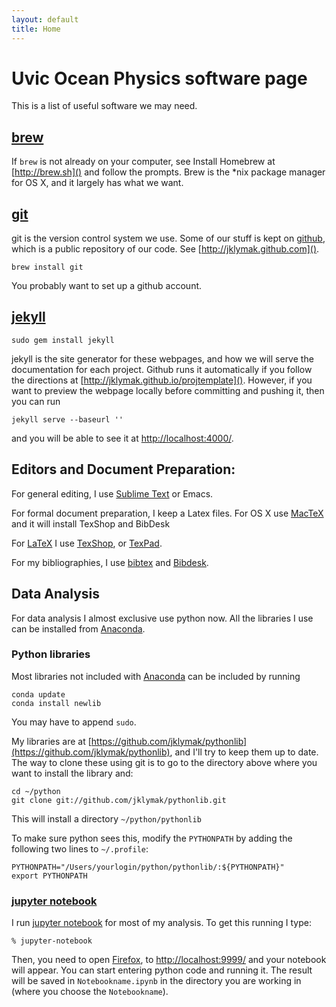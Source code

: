 ```yaml
---
layout: default
title: Home
---
```


# Uvic Ocean Physics software page

This is a list of useful software we may need.

## [brew](http://brew.sh)

If `brew` is not already on your computer, see Install Homebrew at [http://brew.sh]() and follow the prompts.  Brew is the *nix package manager for OS X, and it largely has what we want.

## [git](github.com)

git is the version control system we use.  Some of our stuff is kept on [github](github.com), which is a public repository of our code.  See [http://jklymak.github.com]().

    brew install git

You probably want to set up a github account.

## [jekyll](http://jekyllrb.com)

    sudo gem install jekyll

jekyll is the site generator for these webpages, and how we will serve the documentation for each project.  Github runs it automatically if you follow the directions at [http://jklymak.github.io/projtemplate]().  However, if you want to preview the webpage locally before committing and pushing it, then you can run

    jekyll serve --baseurl ''

and you will be able to see it at [http://localhost:4000/]().  

## Editors and Document Preparation:

For general editing, I use [Sublime Text](http://www.sublimetext.com) or Emacs.  

For formal document preparation, I keep a Latex files.  For OS X use [MacTeX](https://tug.org/mactex/) and it will install TexShop and BibDesk

For [LaTeX](http://www.latex-project.org) I use [TexShop](http://pages.uoregon.edu/koch/texshop/), or [TexPad](https://www.texpadapp.com).  

For my bibliographies, I use [bibtex](http://www.bibtex.org) and [Bibdesk](http://bibdesk.sourceforge.net).  

## Data Analysis

For data analysis I almost exclusive use python now.  All the libraries I use can be installed from [Anaconda](https://store.continuum.io/cshop/anaconda/).  

### Python libraries

Most libraries not included with [Anaconda](https://store.continuum.io/cshop/anaconda/) can be included by running

    conda update
    conda install newlib

You may have to append `sudo`.

My libraries are at [https://github.com/jklymak/pythonlib](https://github.com/jklymak/pythonlib), and I'll try to keep them up to date.  The way to clone these using git is to go to the directory above where you want to install the library and:

    cd ~/python
    git clone git://github.com/jklymak/pythonlib.git

This will install a directory `~/python/pythonlib`

To make sure python sees this, modify the `PYTHONPATH` by adding the following two lines to `~/.profile`:

    PYTHONPATH="/Users/yourlogin/python/pythonlib/:${PYTHONPATH}"
    export PYTHONPATH

### [jupyter notebook](http://jupyter.org)

I run [jupyter notebook](http://jupyter.org) for most of my analysis.  To get this running I  type:

    % jupyter-notebook


Then, you need to open [Firefox](www.mozilla.org/en-US/firefox/new/), to [http://localhost:9999/](http://localhost:9999/) and your notebook will appear.  You can start entering python code and running it.  The result will be saved in `Notebookname.ipynb` in the directory you are working in (where you choose the `Notebookname`).  
